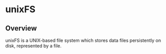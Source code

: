 # unixFS

## Overview

unixFS is a UNIX-based file system which stores data files persistently on disk, represented by a file.

